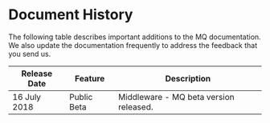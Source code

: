 # Document History
The following table describes important additions to the MQ documentation. We also update the documentation frequently to address the feedback that you send us.

| Release Date	| Feature	| Description |
|-|-|-|
| 16 July 2018	| Public Beta |	Middleware - MQ beta version released. |



